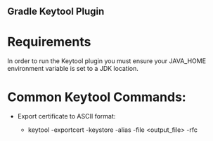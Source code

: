## Gradle Keytool Plugin

# Requirements

In order to run the Keytool plugin you must ensure your JAVA_HOME environment variable is set to a JDK location.

# Common Keytool Commands:

* Export certificate to ASCII format:

    - keytool -exportcert -keystore <keystore> -alias <alias> -file <output_file> -rfc